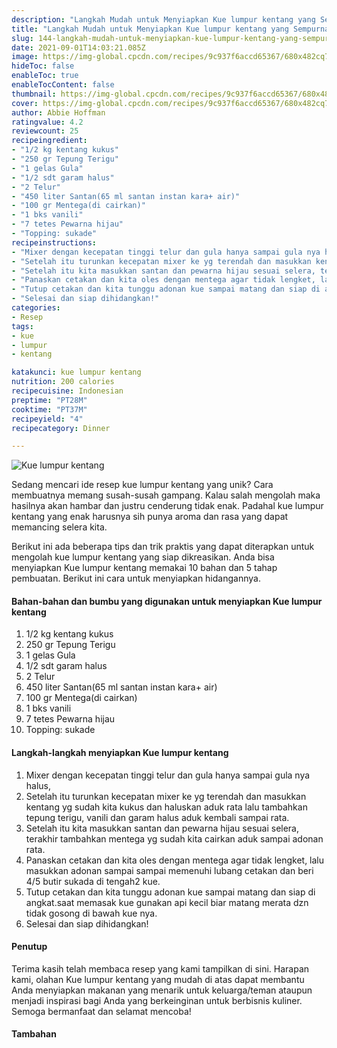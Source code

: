 ```yaml
---
description: "Langkah Mudah untuk Menyiapkan Kue lumpur kentang yang Sempurna"
title: "Langkah Mudah untuk Menyiapkan Kue lumpur kentang yang Sempurna"
slug: 144-langkah-mudah-untuk-menyiapkan-kue-lumpur-kentang-yang-sempurna
date: 2021-09-01T14:03:21.085Z
image: https://img-global.cpcdn.com/recipes/9c937f6accd65367/680x482cq70/kue-lumpur-kentang-foto-resep-utama.jpg
hideToc: false
enableToc: true
enableTocContent: false
thumbnail: https://img-global.cpcdn.com/recipes/9c937f6accd65367/680x482cq70/kue-lumpur-kentang-foto-resep-utama.jpg
cover: https://img-global.cpcdn.com/recipes/9c937f6accd65367/680x482cq70/kue-lumpur-kentang-foto-resep-utama.jpg
author: Abbie Hoffman
ratingvalue: 4.2
reviewcount: 25
recipeingredient:
- "1/2 kg kentang kukus"
- "250 gr Tepung Terigu"
- "1 gelas Gula"
- "1/2 sdt garam halus"
- "2 Telur"
- "450 liter Santan(65 ml santan instan kara+ air)"
- "100 gr Mentega(di cairkan)"
- "1 bks vanili"
- "7 tetes Pewarna hijau"
- "Topping: sukade"
recipeinstructions:
- "Mixer dengan kecepatan tinggi telur dan gula hanya sampai gula nya halus, "
- "Setelah itu turunkan kecepatan mixer ke yg terendah dan masukkan kentang yg sudah kita kukus dan haluskan aduk rata lalu tambahkan tepung terigu, vanili dan garam halus aduk kembali sampai rata."
- "Setelah itu kita masukkan santan dan pewarna hijau sesuai selera, terakhir tambahkan mentega yg sudah kita cairkan aduk sampai adonan rata."
- "Panaskan cetakan dan kita oles dengan mentega agar tidak lengket, lalu masukkan adonan sampai sampai memenuhi lubang cetakan dan beri 4/5 butir sukada di tengah2 kue."
- "Tutup cetakan dan kita tunggu adonan kue sampai matang dan siap di angkat.saat memasak kue gunakan api kecil biar matang merata dzn tidak gosong di bawah kue nya."
- "Selesai dan siap dihidangkan!"
categories:
- Resep
tags:
- kue
- lumpur
- kentang

katakunci: kue lumpur kentang 
nutrition: 200 calories
recipecuisine: Indonesian
preptime: "PT28M"
cooktime: "PT37M"
recipeyield: "4"
recipecategory: Dinner

---
```



![Kue lumpur kentang](https://img-global.cpcdn.com/recipes/9c937f6accd65367/680x482cq70/kue-lumpur-kentang-foto-resep-utama.jpg)

Sedang mencari ide resep kue lumpur kentang yang unik? Cara membuatnya memang susah-susah gampang. Kalau salah mengolah maka hasilnya akan hambar dan justru cenderung tidak enak. Padahal kue lumpur kentang yang enak harusnya sih punya aroma dan rasa yang dapat memancing selera kita.




Berikut ini ada beberapa tips dan trik praktis yang dapat diterapkan untuk mengolah kue lumpur kentang yang siap dikreasikan. Anda bisa menyiapkan Kue lumpur kentang memakai 10 bahan dan 5 tahap pembuatan. Berikut ini cara untuk menyiapkan hidangannya.

<!--inarticleads1-->

#### Bahan-bahan dan bumbu yang digunakan untuk menyiapkan Kue lumpur kentang

1. 1/2 kg kentang kukus
1. 250 gr Tepung Terigu
1. 1 gelas Gula
1. 1/2 sdt garam halus
1. 2 Telur
1. 450 liter Santan(65 ml santan instan kara+ air)
1. 100 gr Mentega(di cairkan)
1. 1 bks vanili
1. 7 tetes Pewarna hijau
1. Topping: sukade

<!--inarticleads2-->

#### Langkah-langkah menyiapkan Kue lumpur kentang

1. Mixer dengan kecepatan tinggi telur dan gula hanya sampai gula nya halus, 
1. Setelah itu turunkan kecepatan mixer ke yg terendah dan masukkan kentang yg sudah kita kukus dan haluskan aduk rata lalu tambahkan tepung terigu, vanili dan garam halus aduk kembali sampai rata.
1. Setelah itu kita masukkan santan dan pewarna hijau sesuai selera, terakhir tambahkan mentega yg sudah kita cairkan aduk sampai adonan rata.
1. Panaskan cetakan dan kita oles dengan mentega agar tidak lengket, lalu masukkan adonan sampai sampai memenuhi lubang cetakan dan beri 4/5 butir sukada di tengah2 kue.
1. Tutup cetakan dan kita tunggu adonan kue sampai matang dan siap di angkat.saat memasak kue gunakan api kecil biar matang merata dzn tidak gosong di bawah kue nya.
1. Selesai dan siap dihidangkan!

#### Penutup

Terima kasih telah membaca resep yang kami tampilkan di sini. Harapan kami, olahan Kue lumpur kentang yang mudah di atas dapat membantu Anda menyiapkan makanan yang menarik untuk keluarga/teman ataupun menjadi inspirasi bagi Anda yang berkeinginan untuk berbisnis kuliner. Semoga bermanfaat dan selamat mencoba!

#### Tambahan



